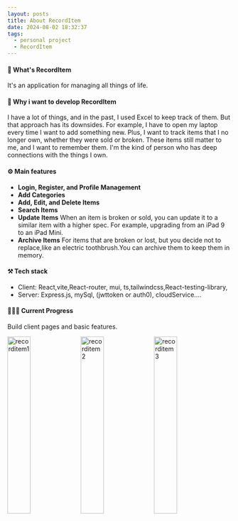 ```yaml
---
layout: posts
title: About RecordItem
date: 2024-08-02 18:32:37
tags:
  - personal project
  - RecordItem
---
```


#### 🏡 What's RecordItem

It's an application for managing all things of life.

#### 👀 Why i want to develop RecordItem

I have a lot of things, and in the past, I used Excel to keep track of them. But that approach has its downsides. For example, I have to open my laptop every time I want to add something new. Plus, I want to track items that I no longer own, whether they were sold or broken. These items still matter to me, and I want to remember them. I'm the kind of person who has deep connections with the things I own.

#### ⚙️ Main features

- **Login, Register, and Profile Management**
- **Add Categories**
- **Add, Edit, and Delete Items**
- **Search Items**
- **Update Items**
  When an item is broken or sold, you can update it to a similar item with a higher spec. For example, upgrading from an iPad 9 to an iPad Mini.
- **Archive Items**
  For items that are broken or lost, but you decide not to replace,like an electric toothbrush.You can archive them to keep them in memory.

#### ⚒️ Tech stack

- Client: React,vite,React-router, mui, ts,tailwindcss,React-testing-library,
- Server: Express.js, mySql, (jwttoken or auth0), cloudService....

#### 👩🏻‍💻 Current Progress

Build client pages and basic features.

<div class="flex justify-center">
<img src="/assets/recorditem1.png" alt="recorditem1" style="width: 32%;"/>
<img src="/assets/recorditem2.png" alt="recorditem2" style="width: 32%;"/>
<img src="/assets/recorditem3.png" alt="recorditem3" style="width: 32%;"/>
</div>
